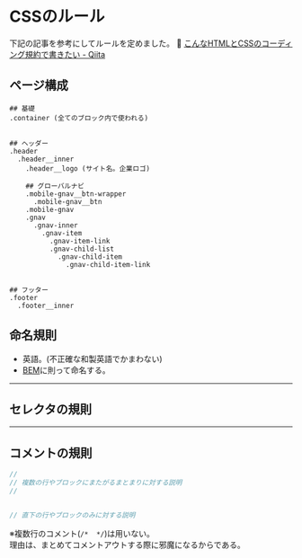 # CSSのルール

下記の記事を参考にしてルールを定めました。
🔗 [こんなHTMLとCSSのコーディング規約で書きたい - Qiita](https://qiita.com/pugiemonn/items/964203782e1fcb3d02c3)


## ページ構成

```
## 基礎
.container (全てのブロック内で使われる)


## ヘッダー
.header 
  .header__inner
    .header__logo (サイト名。企業ロゴ)

    ## グローバルナビ
    .mobile-gnav__btn-wrapper
      .mobile-gnav__btn
    .mobile-gnav
    .gnav
      .gnav-inner
        .gnav-item
          .gnav-item-link
          .gnav-child-list
            .gnav-child-item
              .gnav-child-item-link


## フッター
.footer
  .footer__inner

```

## 命名規則
- 英語。(不正確な和製英語でかまわない)
- [BEM](http://getbem.com/)に則って命名する。

- - - - - - - - - - - - - - - - - - -
## セレクタの規則


- - - - - - - - - - - - - - - - - - -
## コメントの規則
```scss
//
// 複数の行やブロックにまたがるまとまりに対する説明
//


// 直下の行やブロックのみに対する説明
```

※複数行のコメント(`/*  */`)は用いない。  
理由は、まとめてコメントアウトする際に邪魔になるからである。